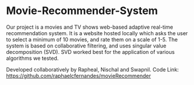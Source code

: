 # Movie-Recommender-System

Our project is a movies and TV shows web-based adaptive real-time recommendation system. It is a website hosted locally which asks the user to select a minimum of 10 movies, and rate them on a scale of 1-5. The system is based on collaborative
filtering, and uses singular value decomposition (SVD). SVD worked best for the application of various algorithms we tested.

Developed collaboratively by Rapheal, Nischal and Swapnil. 
Code Link:
https://github.com/raphaelcfernandes/movieRecommender
